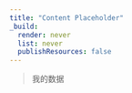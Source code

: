 ```yaml
---
title: "Content Placeholder"
_build:
  render: never
  list: never
  publishResources: false 
---
```


> 我的数据
